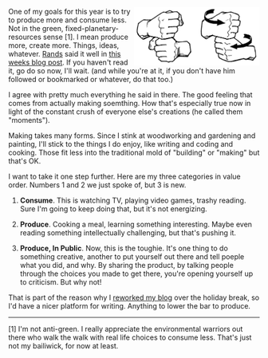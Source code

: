 <!-- 
.. title: Consume &lt; Produce &lt; Produce Publicly
.. slug: consume-produce-public
.. link: 
.. description: 
.. tags: Life
.. date: 2014/01/08 1:00am
-->

<p><img style="float:right" class="postimage" src="/f/make-asl.gif" alt="\"make\" in American Sign Language" width=50%></p>

One of my goals for this year is to try to produce more and consume
less. Not in the green, fixed-planetary-resources sense \[1\]. I
mean produce more, create more. Things, ideas, whatever. [Rands][r]
said it well in [this weeks blog post][builders]. If you
haven't read it, go do so now, I'll wait. (and while you're at it,
if you don't have him followed or bookmarked or whatever, do that
too.)

  [r]: https://twitter.com/rands
  [builders]: http://randsinrepose.com/archives/the-builders-high/

I agree with pretty much everything he said in there. The good
feeling that comes from actually making soemthing. How that's
especially true now in light of the constant crush of everyone
else's creations (he called them "moments"). 

Making takes many forms. Since I stink at woodworking and gardening
and painting, I'll stick to the things I do enjoy, like writing and
coding and cooking. Those fit less into the traditional mold of
"building" or "making" but that's OK.

I want to take it one step further. Here are my three categories
in value order. Numbers 1 and 2 we just spoke of, but 3 is new.

1. **Consume**. This is watching TV, playing video games, trashy
   reading. Sure I'm going to keep doing that, but it's not energizing.

2. **Produce**. Cooking a meal, learning something interesting. Maybe
   even reading something intellectually challenging, but that's pushing
   it.

3. **Produce, In Public**. Now, this is the toughie. It's one thing to 
   do something creative, another to put yourself out there and tell 
   poeple what you did, and why. By sharing the product, by talking
   people through the choices you made to get there, you're opening
   yourself up to criticism. But why not!

That is part of the reason why I [reworked my blog][nikola] over the
holiday break, so I'd have a nicer platform for writing. Anything to
lower the bar to produce.

  [nikola]: http://127.0.0.1:8000/posts/switching-to-static.html

-------------

[1] I'm not anti-green. I really appreciate the environmental
warriors out there who walk the walk with real life choices to
consume less. That's just not my bailiwick, for now at least.

<!-- vim set fo+=awn ai tw=72 -->
